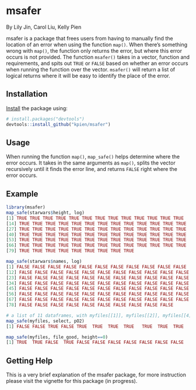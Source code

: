 # msafer
By Lily Jin, Carol Liu, Kelly Pien

msafer is a package that frees users from having to manually find the location of an error when using the function `map()`. When there’s something wrong with `map()`, the function only returns the error, but where this error occurs is not provided. The function `msafer()` takes in a vector, function and requirements, and spits out `TRUE` or `FALSE` based on whether an error occurs when running the function over the vector. `msafer()` will return a list of logical returns where it will be easy to identify the place of the error. 

## Installation

[Install](https://github.com/kpien/msafer) the package using:

``` r
# install.packages("devtools")
devtools::install_github("kpien/msafer")
```

## Usage

When running the function `map()`, `map_safe()` helps determine where the error occurs. It takes in the same arguments as `map()`, splits the vector recursively until it finds the error line, and returns `FALSE` right where the error occurs. 


## Example

``` r
library(msafer)
map_safe(starwars$height, log)
[1] TRUE TRUE TRUE TRUE TRUE TRUE TRUE TRUE TRUE TRUE TRUE TRUE TRUE
[14] TRUE TRUE TRUE TRUE TRUE TRUE TRUE TRUE TRUE TRUE TRUE TRUE TRUE
[27] TRUE TRUE TRUE TRUE TRUE TRUE TRUE TRUE TRUE TRUE TRUE TRUE TRUE
[40] TRUE TRUE TRUE TRUE TRUE TRUE TRUE TRUE TRUE TRUE TRUE TRUE TRUE
[53] TRUE TRUE TRUE TRUE TRUE TRUE TRUE TRUE TRUE TRUE TRUE TRUE TRUE
[66] TRUE TRUE TRUE TRUE TRUE TRUE TRUE TRUE TRUE TRUE TRUE TRUE TRUE
[79] TRUE TRUE TRUE TRUE TRUE TRUE TRUE TRUE TRUE

map_safe(starwars$names, log)
[1] FALSE FALSE FALSE FALSE FALSE FALSE FALSE FALSE FALSE FALSE FALSE
[12] FALSE FALSE FALSE FALSE FALSE FALSE FALSE FALSE FALSE FALSE FALSE
[23] FALSE FALSE FALSE FALSE FALSE FALSE FALSE FALSE FALSE FALSE FALSE
[34] FALSE FALSE FALSE FALSE FALSE FALSE FALSE FALSE FALSE FALSE FALSE
[45] FALSE FALSE FALSE FALSE FALSE FALSE FALSE FALSE FALSE FALSE FALSE
[56] FALSE FALSE FALSE FALSE FALSE FALSE FALSE FALSE FALSE FALSE FALSE
[67] FALSE FALSE FALSE FALSE FALSE FALSE FALSE FALSE FALSE FALSE FALSE
[78] FALSE FALSE FALSE FALSE FALSE FALSE FALSE FALSE FALSE FALSE

# a list of 11 dataframes, with myfiles[[1]], myfiles[[2]], myfiles[[4]] being empty dataframes
map_safe(myfiles, select, pO2)
[1] FALSE FALSE TRUE FALSE TRUE  TRUE  TRUE  TRUE   TRUE  TRUE  TRUE

map_safe(myfiles, file_good, height==0)
[1] TRUE  TRUE FALSE  TRUE FALSE FALSE FALSE FALSE FALSE FALSE FALSE


```
## Getting Help
This is a very brief explanation of the msafer package, for more instruction please visit the vignette for this package (in progress). 
